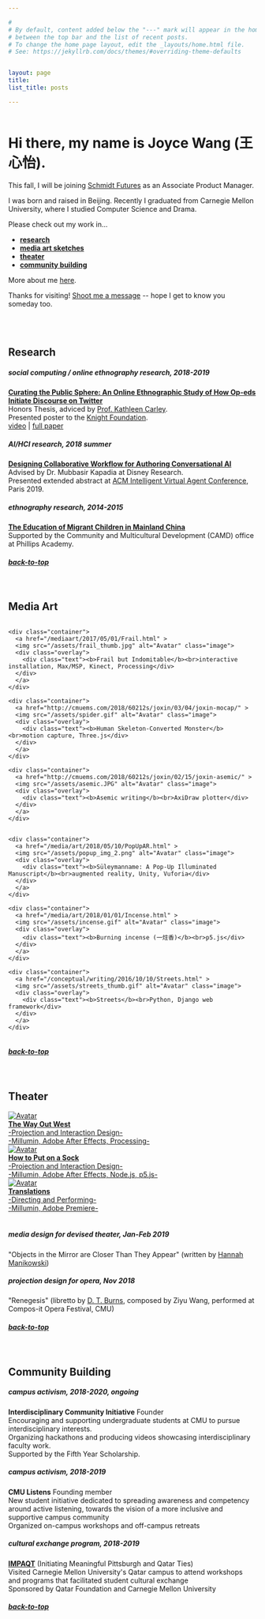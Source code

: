 ```yaml
---

#
# By default, content added below the "---" mark will appear in the home page
# between the top bar and the list of recent posts.
# To change the home page layout, edit the _layouts/home.html file.
# See: https://jekyllrb.com/docs/themes/#overriding-theme-defaults


layout: page
title:  
list_title: posts

---
```


<img src="/assets/headshot_3.jpeg" class="img-headshot" alt="">

# Hi there, my name is Joyce Wang (王心怡).

This fall, I will be joining [Schmidt Futures](https://schmidtfutures.com/) as an Associate Product Manager.

I was born and raised in Beijing. Recently I graduated from Carnegie Mellon University, where I studied Computer Science and Drama. 


Please check out my work in... 
- **[research](#research)**
- **[media art sketches](#media-art)**
- **[theater](#theater)**
- **[community building](#community-building)**

More about me [here](/cv). 

Thanks for visiting! [Shoot me a message](mailto:joycexinyiwang@cmu.edu) -- hope I get to know you someday too.

<br>

<br>

## Research

##### social computing / online ethnography research, 2018-2019
**[Curating the Public Sphere: An Online Ethnographic Study of How Op-eds Initiate Discourse on Twitter](https://vimeo.com/358357818)**  
Honors Thesis, adviced by [Prof. Kathleen Carley](http://www.casos.cs.cmu.edu/bios/carley/carley.html).  
Presented poster to the [Knight Foundation](https://www.cmu.edu/news/stories/archives/2019/july/knight-foundation-disinformation.html).  
[video](https://vimeo.com/358357818) | [full paper](/assets/SCSThesis_JoyceWang.pdf)

##### AI/HCI research, 2018 summer
**[Designing Collaborative Workflow for Authoring Conversational AI](/assets/IVA_2019_paper_88.pdf)**  
Advised by Dr. Mubbasir Kapadia at Disney Research.  
Presented extended abstract at [ACM Intelligent Virtual Agent Conference](https://iva2019.sciencesconf.org/), Paris 2019.  

##### ethnography research, 2014-2015
**[The Education of Migrant Children in Mainland China](/research/2015/01/20/CAMD.html)**  
Supported by the Community and Multicultural Development (CAMD) office at Phillips Academy.  

##### [back-to-top](#hi-there-my-name-is-joyce-wang-王心怡)

<br>

## Media Art


<div class="row"> 

  <div class="column">

    <div class="container">
      <a href="/mediaart/2017/05/01/Frail.html" >
      <img src="/assets/frail_thumb.jpg" alt="Avatar" class="image">
      <div class="overlay">
        <div class="text"><b>Frail but Indomitable</b><br>interactive installation, Max/MSP, Kinect, Processing</div>
      </div>
      </a>
    </div>

    <div class="container">
      <a href="http://cmuems.com/2018/60212s/joxin/03/04/joxin-mocap/" >
      <img src="/assets/spider.gif" alt="Avatar" class="image">
      <div class="overlay">
        <div class="text"><b>Human Skeleton-Converted Monster</b><br>motion capture, Three.js</div>
      </div>
      </a>
    </div>

    <div class="container">
      <a href="http://cmuems.com/2018/60212s/joxin/02/15/joxin-asemic/" >
      <img src="/assets/asemic.JPG" alt="Avatar" class="image">
      <div class="overlay">
        <div class="text"><b>Asemic writing</b><br>AxiDraw plotter</div>
      </div>
      </a>
    </div>


  </div>

  <div class="column">

    <div class="container">
      <a href="/media/art/2018/05/10/PopUpAR.html" >
      <img src="/assets/popup_img_2.png" alt="Avatar" class="image">
      <div class="overlay">
        <div class="text"><b>Süleymanname: A Pop-Up Illuminated Manuscript</b><br>augmented reality, Unity, Vuforia</div>
      </div>
      </a>
    </div>

    <div class="container">
      <a href="/media/art/2018/01/01/Incense.html" >
      <img src="/assets/incense.gif" alt="Avatar" class="image">
      <div class="overlay">
        <div class="text"><b>Burning incense (一炷香)</b><br>p5.js</div>
      </div>
      </a>
    </div>

    <div class="container">
      <a href="/conceptual/writing/2016/10/10/Streets.html" >
      <img src="/assets/streets_thumb.gif" alt="Avatar" class="image">
      <div class="overlay">
        <div class="text"><b>Streets</b><br>Python, Django web framework</div>
      </div>
      </a>
    </div>

  </div>
</div>

##### [back-to-top](#hi-there-my-name-is-joyce-wang-王心怡)


<br>

## Theater

<div class="row">
    <div class="container">
      <a href="/theater/2018/10/04/WoW.html" >
      <img src="/assets/WoW_6.jpg" alt="Avatar" class="image">
      <div class="overlay">
        <div class="text"><b>The Way Out West</b><br>-Projection and Interaction Design-<br>-Millumin, Adobe After Effects, Processing-</div>
      </div>
      </a>
    </div>
</div>

<div class="row">
    <div class="container">
      <a href="/theater/2017/11/05/Sock.html" >
      <img src="/assets/sock_thumb.jpeg" alt="Avatar" class="image">
      <div class="overlay">
        <div class="text"><b>How to Put on a Sock</b><br>-Projection and Interaction Design-<br>-Millumin, Adobe After Effects, Node.js, p5.js-</div>
      </div>
      </a>
    </div>
</div>

<div class="row"> 
	<div class="container">
	  <a href="/theater/2017/12/10/Translations.html" >
	  <img src="/assets/translations_1.gif" alt="Avatar" class="image">
	  <div class="overlay">
	    <div class="text"><b>Translations</b><br>-Directing and Performing-<br>-Millumin, Adobe Premiere-</div>
	  </div>
	  </a>
	</div>
</div>

<br>

##### media design for devised theater, Jan-Feb 2019
"Objects in the Mirror are Closer Than They Appear" (written by [Hannah Manikowski](https://about.me/hannahmanikowski))

##### projection design for opera, Nov 2018
"Renegesis" (libretto by [D. T. Burns](http://dtburns.com/), composed by Ziyu Wang, performed at Compos-it Opera Festival, CMU)

##### [back-to-top](#hi-there-my-name-is-joyce-wang-王心怡)

<!-- 

##### projection design for play, Sep-Oct 2018
"The Way Out West" (written by [Liza Birkenmeier](https://newplayexchange.org/users/1193/liza-birkenmeier), directed by [Kim Weild](https://www.kimweild.com/), performed at CMU)  
-[documentation](/theater/2018/10/04/WoW.html)

##### experimental performance, Sep-Oct 2017
"Translations" (created by yours truly)  
-[documentation](/theater/2017/12/10/Translations.html)

##### projection and interaction design for play, Sep-Oct 2017
"How to Put on a Sock" (created and directed by [Rachel Karp](https://www.rachelkarp.com/), performed at CMU)  
-[documentation](/theater/2017/11/05/Sock.html) -->

<br>

## Community Building

##### campus activism, 2018-2020, ongoing
**Interdisciplinary Community Initiative** Founder  
Encouraging and supporting undergraduate students at CMU to pursue interdisciplinary interests.  
Organizing hackathons and producing videos showcasing interdisciplinary faculty work.  
Supported by the Fifth Year Scholarship.

##### campus activism, 2018-2019
**CMU Listens** Founding member  
New student initiative dedicated to spreading awareness and competency around active listening, towards the vision of a more inclusive and supportive campus community  
Organized on-campus workshops and off-campus retreats 

##### cultural exchange program, 2018-2019
**[IMPAQT](https://www.cmu.edu/student-affairs/dean/impaqt/index.html)** (Initiating Meaningful Pittsburgh and Qatar Ties)  
Visited Carnegie Mellon University's Qatar campus to attend workshops and programs that facilitated student cultural exchange  
Sponsored by Qatar Foundation and Carnegie Mellon University

##### [back-to-top](#hi-there-my-name-is-joyce-wang-王心怡)


<br>
